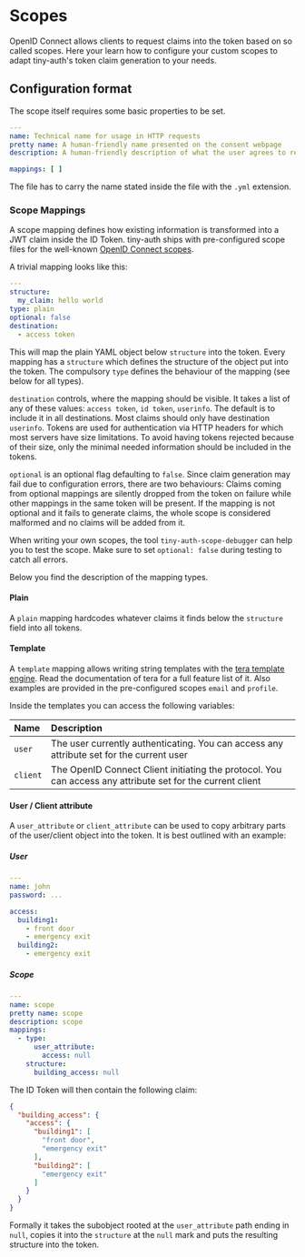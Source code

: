 # Scopes

OpenID Connect allows clients to request claims into the token based on so
called scopes. Here your learn how to configure your custom scopes to adapt
tiny-auth's token claim generation to your needs.

## Configuration format

The scope itself requires some basic properties to be set.

```yaml
---
name: Technical name for usage in HTTP requests
pretty name: A human-friendly name presented on the consent webpage
description: A human-friendly description of what the user agrees to release

mappings: [ ]
```

The file has to carry the name stated inside the file with the `.yml`
extension.

### Scope Mappings

A scope mapping defines how existing information is transformed into a JWT
claim inside the ID Token. tiny-auth ships with pre-configured scope files
for the well-known [OpenID Connect
scopes](https://openid.net/specs/openid-connect-core-1_0.html#ScopeClaims).

A trivial mapping looks like this:

```yaml
---
structure:
  my_claim: hello world
type: plain
optional: false
destination:
  - access token
```

This will map the plain YAML object below `structure` into the token. Every
mapping has a `structure` which defines the structure of the object put into
the token. The compulsory `type` defines the behaviour of the mapping (see
below for all types).

`destination` controls, where the mapping should be visible. It takes a list of
any of these values: `access token`, `id token`, `userinfo`. The default is to
include it in all destinations. Most claims should only have destination
`userinfo`. Tokens are used for authentication via HTTP headers for which most
servers have size limitations. To avoid having tokens rejected because of their
size, only the minimal needed information should be included in the tokens.

`optional` is an optional flag defaulting to `false`. Since claim generation
may fail due to configuration errors, there are two behaviours: Claims coming
from optional mappings are silently dropped from the token on failure while
other mappings in the same token will be present. If the mapping is not
optional and it fails to generate claims, the whole scope is considered
malformed and no claims will be added from it.

When writing your own scopes, the tool `tiny-auth-scope-debugger` can help
you to test the scope. Make sure to set `optional: false` during testing to
catch all errors.

Below you find the description of the mapping types.

#### Plain

A `plain` mapping hardcodes whatever claims it finds below the `structure`
field into all tokens.

#### Template

A `template` mapping allows writing string templates with the [tera template
engine](https://tera.netlify.app/docs/). Read the documentation of tera for a
full feature list of it. Also examples are provided in the pre-configured
scopes `email` and `profile`.

Inside the templates you can access the following variables:

| Name     | Description                                                                                                |
|:---------|:-----------------------------------------------------------------------------------------------------------|
| `user`   | The user currently authenticating. You can access any attribute set for the current user                   |
| `client` | The OpenID Connect Client initiating the protocol. You can access any attribute set for the current client |

#### User / Client attribute

A `user_attribute` or `client_attribute` can be used to copy arbitrary parts
of the user/client object into the token. It is best outlined with an
example:

##### User

```yaml
---
name: john
password: ...

access:
  building1:
    - front door
    - emergency exit
  building2:
    - emergency exit
```

##### Scope

```yaml
---
name: scope
pretty name: scope
description: scope
mappings:
  - type:
      user_attribute:
        access: null
    structure:
      building_access: null
```

The ID Token will then contain the following claim:

```json
{
  "building_access": {
    "access": {
      "building1": [
        "front door",
        "emergency exit"
      ],
      "building2": [
        "emergency exit"
      ]
    }
  }
}
```

Formally it takes the subobject rooted at the `user_attribute` path ending in
`null`, copies it into the `structure` at the `null` mark and puts the
resulting structure into the token.
